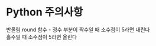 # Python 주의사항

반올림 round 함수 -  정수 부분이 짝수일 때 소수점이 5라면 내린다<br>
                                홀수일 때 소수점이 5라면 올린다
